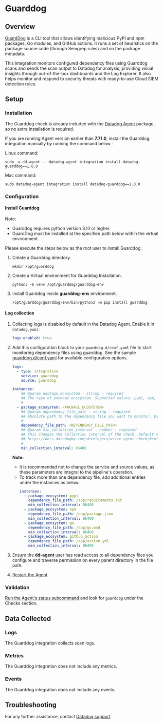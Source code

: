 # Guarddog

## Overview

[GuardDog][4] is a CLI tool that allows identifying malicious PyPI and npm packages, Go modules, and GitHub actions. It runs a set of heuristics on the package source code (through Semgrep rules) and on the package metadata.

This integration monitors configured dependency files using Guarddog scans and sends the scan output to Datadog for analysis, providing visual insights through out-of-the-box dashboards and the Log Explorer. It also helps monitor and respond to security threats with ready-to-use Cloud SIEM detection rules.

## Setup

### Installation

The Guarddog check is already included with the [Datadog Agent][7] package, so no extra installation is required.

If you are running Agent version earlier than **7.71.0**, install the Guarddog integration manually by running the command below :

Linux command:

  ```shell
  sudo -u dd-agent -- datadog-agent integration install datadog-guarddog==1.0.0
  ```

Mac command:
  ```shell
  sudo datadog-agent integration install datadog-guarddog==1.0.0
  ```

### Configuration

#### Install Guarddog

Note: 
  - Guarddog requires python version 3.10 or higher.
  - GuardDog must be installed at the specified path below within the virtual environment.

Please execute the steps below as the root user to install Guarddog:
  1. Create a Guarddog directory.

      ```shell
      mkdir /opt/guarddog
      ```
  2. Create a Virtual environment for Guarddog Installation.

      ```shell
      python3 -m venv /opt/guarddog/guarddog-env
      ```
  3. Install Guarddog inside **guarddog-env** environment.

      ```shell
      /opt/guarddog/guarddog-env/bin/python3 -m pip install guarddog
      ```

#### Log collection

1. Collecting logs is disabled by default in the Datadog Agent. Enable it in `datadog.yaml`:

    ```yaml
    logs_enabled: true
    ```

2. Add this configuration block to your `guarddog.d/conf.yaml` file to start monitoring dependency files using guarddog. See the sample [guarddog.d/conf.yaml][6] for available configuration options.

      ```yaml
      logs:
        - type: integration
          service: guarddog
          source: guarddog

      instances:
          ## @param package_ecosystem - string - required
          ## The type of package ecosystem. Supported values: pypi, npm, go and github_action
          #
        - package_ecosystem: <PACKAGE_ECOSYSTEM>
          ## @param dependency_file_path - string - required
          ## Absolute path to the dependency file you want to monitor. Example: /app/requirements.txt
          #
          dependency_file_path: <DEPENDENCY_FILE_PATH>
          ## @param min_collection_interval - number - required
          ## This changes the collection interval of the check. Default value is 86400 seconds(1 day). For more information, see:
          ## https://docs.datadoghq.com/developers/write_agent_check/#collection-interval
          #
          min_collection_interval: 86400
      ```

      **Note:**
      - It is recommended not to change the service and source values, as these parameters are integral to the pipeline's operation.
      - To track more than one dependency file, add additional entries under the instances as below:
        ```yaml
        instances:
          - package_ecosystem: pypi
            dependency_file_path: /app/requirements.txt
            min_collection_interval: 86400
          - package_ecosystem: npm
            dependency_file_path: /app/package.json
            min_collection_interval: 86400
          - package_ecosystem: go
            dependency_file_path: /app/go.mod
            min_collection_interval: 86400
          - package_ecosystem: github_action
            dependency_file_path: /app/action.yml
            min_collection_interval: 86400
        ```

3. Ensure the **dd-agent** user has read access to all dependency files you configure and traverse permission on every parent directory in the file path.
4. [Restart the Agent][1].

### Validation

[Run the Agent's status subcommand][2] and look for `guarddog` under the Checks section.

## Data Collected

### Logs

The Guarddog integration collects scan logs.

### Metrics

The Guarddog integration does not include any metrics.

### Events

The Guarddog integration does not include any events.

## Troubleshooting

For any further assistance, contact [Datadog support][3].

[1]: https://docs.datadoghq.com/agent/guide/agent-commands/#start-stop-and-restart-the-agent
[2]: https://docs.datadoghq.com/agent/guide/agent-commands/#agent-status-and-information
[3]: https://docs.datadoghq.com/help/
[4]: https://github.com/DataDog/guarddog
[5]: https://docs.datadoghq.com/agent/guide/integration-management/?tab=linux#install
[6]: https://github.com/DataDog/integrations-core/blob/master/guarddog/datadog_checks/guarddog/data/conf.yaml.example
[7]: https://app.datadoghq.com/account/settings/agent/latest